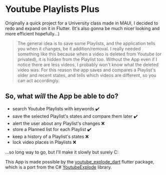 # Youtube Playlists Plus

Originally a quick project for a University class made in MAUI, I decided to redo and expand on it in Flutter.
(It's also gonna be much nicer looking and more efficient hopefully...)

> The general idea is to save some Playlists, and the application tells you when it changes, be it addition/removal.
I really needed something like this because when a video is deleted from Youtube (or privated), it is hidden from the Playlist too.
Without the App even if I notice there are less videos, I probably won't know what the deleted video was.
For this reason the app saves and compares a Playlist's older and recent states, and tells which videos are different, so you can act accordingly.

## So, what *will* the App be able to do?
- search Youtube Playlists with keywords ✔️
- save the selected Playlist's states and compare them later ✔️
- alert the user about any Playlist's changes ❌
- store a Planned list for each Playlist ✔️
- keep a history of a Playlist's states ❌
- lock video places in Playlists ❌

...so long way to go, but I'll make it slowly but surely C:

This App is made possible by the [youtube_explode_dart](https://pub.dev/packages/youtube_explode_dart) flutter package, which is a port from the C# [YoutubeExplode](https://github.com/Tyrrrz/YoutubeExplode/) library.
